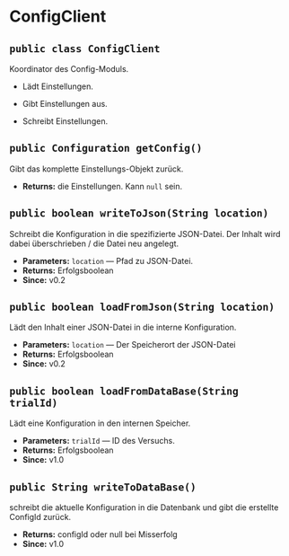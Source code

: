 # ConfigClient


## `public class ConfigClient`

Koordinator des Config-Moduls.



- Lädt Einstellungen.



- Gibt Einstellungen aus.



- Schreibt Einstellungen.

## `public Configuration getConfig()`

Gibt das komplette Einstellungs-Objekt zurück.

 * **Returns:** die Einstellungen. Kann `null` sein.

## `public boolean writeToJson(String location)`

Schreibt die Konfiguration in die spezifizierte JSON-Datei. Der Inhalt wird dabei überschrieben / die Datei neu angelegt.

 * **Parameters:** `location` — Pfad zu JSON-Datei.
 * **Returns:** Erfolgsboolean
 * **Since:** v0.2

## `public boolean loadFromJson(String location)`

Lädt den Inhalt einer JSON-Datei in die interne Konfiguration.

 * **Parameters:** `location` — Der Speicherort der JSON-Datei
 * **Returns:** Erfolgsboolean
 * **Since:** v0.2

## `public boolean loadFromDataBase(String trialId)`

Lädt eine Konfiguration in den internen Speicher.

 * **Parameters:** `trialId` — ID des Versuchs.
 * **Returns:** Erfolgsboolean
 * **Since:** v1.0

## `public String writeToDataBase()`

schreibt die aktuelle Konfiguration in die Datenbank und gibt die erstellte ConfigId zurück.

 * **Returns:** configId oder null bei Misserfolg
 * **Since:** v1.0
